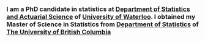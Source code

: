 ### I am a PhD candidate in statistics at [Department of Statistics and Actuarial Science](https://uwaterloo.ca/statistics-and-actuarial-science/) of [University of Waterloo](https://uwaterloo.ca/). I obtained my Master of Science in Statistics from [Department of Statistics](https://www.stat.ubc.ca/) of [The University of British Columbia](https://www.ubc.ca/)
